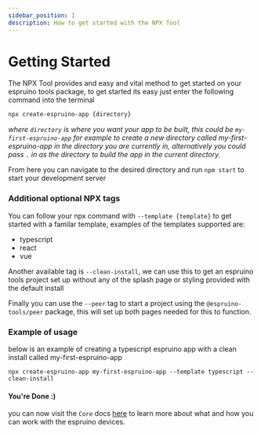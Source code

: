 ```yaml
---
sidebar_position: 1
description: How to get started with the NPX Tool
---
```


# Getting Started

The NPX Tool provides and easy and vital method to get started on your espruino tools package, to get started its easy just enter the following command into the terminal

```zsh
npx create-espruino-app {directory}
```

_where `directory` is where you want your app to be built, this could be `my-first-espruino-app` for example to create a new directory called my-first-espruino-app in the directory you are currently in, alternatively you could pass `.` in as the directory to build the app in the current directory._

From here you can navigate to the desired directory and run `npm start` to start your development server

### Additional optional NPX tags

You can follow your npx command with `--template {template}` to get started with a familar template, examples of the templates supported are:

- typescript
- react
- vue

Another available tag is `--clean-install`, we can use this to get an espruino tools project set up without any of the splash page or styling provided with the default install

Finally you can use the `--peer` tag to start a project using the `@espruino-tools/peer` package, this will set up both pages needed for this to function.

### Example of usage

below is an example of creating a typescript espruino app with a clean install called my-first-espruino-app

```
npx create-espruino-app my-first-espruino-app --template typescript --clean-install
```

#### You're Done :)

you can now visit the `Core` docs [here](../category/core) to learn more about what and how you can work with the espruino devices.
